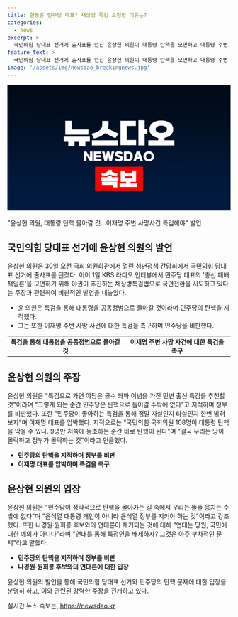 ```yaml
---
title: 한동훈 민주당 대표? 채상병 특검 요청한 이유는?
categories:
  - News
excerpt: >
  국민의힘 당대표 선거에 출사표를 던진 윤상현 의원이 대통령 탄핵을 모면하고 대통령 주변 사망사건에 대해 특검을 요구하는 발언을 했다. 윤 후보는 한동훈 후보의 채상병특검법 중재안을 민주당의 전략이라며 비판하고, 민변 출신 특검이 대통령을 공동정범으로 몰아갈 것이라 주장했다. 그리고 또한, 대장동 개발사업 민간업자와의 돈거래 혐의로 사망한 사건을 언급하며 이재명 대표를 압박했다.윤 후보는 나경원·원희룡 후보와의 연대론에 대해 연대를 통해 특정인을 배제하자? 그것은 아주 부차적인 문제라고 말했다.
feature_text: >
  국민의힘 당대표 선거에 출사표를 던진 윤상현 의원이 대통령 탄핵을 모면하고 대통령 주변 사망사건에 대해 특검을 요구하는 발언을 했다. 윤 후보는 한동훈 후보의 채상병특검법 중재안을 민주당의 전략이라며 비판하고, 민변 출신 특검이 대통령을 공동정범으로 몰아갈 것이라 주장했다. 그리고 또한, 대장동 개발사업 민간업자와의 돈거래 혐의로 사망한 사건을 언급하며 이재명 대표를 압박했다.윤 후보는 나경원·원희룡 후보와의 연대론에 대해 연대를 통해 특정인을 배제하자? 그것은 아주 부차적인 문제라고 말했다.
image: '/assets/img/newsdao_breakingnews.jpg'
---
```


<p><img src="/assets/img/newsdao_breakingnews.jpg" alt="implanttips 속보" /></p>

<p>"윤상현 의원, 대통령 탄핵 몰아갈 것…이재명 주변 사망사건 특검해야" 발언</p>

<h2 data-ke-size="size26">국민의힘 당대표 선거에 윤상현 의원의 발언</h2>

<p data-ke-size="size16">윤상현 의원은 30일 오전 국회 의원회관에서 열린 청년정책 간담회에서 국민의힘 당대표 선거에 출사표를 던졌다. 이어 1일 KBS 라디오 인터뷰에서 민주당 대표의 '총선 패배 책임론'을 모면하기 위해 야권이 추진하는 채상병특검법으로 국면전환을 시도하고 있다는 주장과 관련하여 비판적인 발언을 내놓았다.</p>

<ul>
  <li>윤 의원은 특검을 통해 대통령을 공동정범으로 몰아갈 것이라며 민주당의 탄핵을 지적했다.</li>
  <li>그는 또한 이재명 주변 사망 사건에 대한 특검을 촉구하며 민주당을 비판했다.</li>
</ul>

<table>
    <tr>
        <td style="text-align: center; height: 17px;"><b>특검을 통해 대통령을 공동정범으로 몰아갈 것</b></td>
        <td style="text-align: center; height: 17px;"><b>이재명 주변 사망 사건에 대한 특검을 촉구</b></td>
    </tr>
</table>

<h2 data-ke-size="size26">윤상현 의원의 주장</h2>

<p data-ke-size="size16">윤상현 의원은 "특검으로 가면 야당은 골수 좌파 이념을 가진 민변 출신 특검을 추천할 것"이라며 "그렇게 되는 순간 민주당은 탄핵으로 들어갈 수밖에 없다"고 지적하며 정부를 비판했다. 또한 "민주당이 좋아하는 특검을 통해 정말 자살인지 타살인지 한번 밝혀보자"며 이재명 대표를 압박했다. 지적으로는 "국민의힘 국회의원 108명이 대통령 탄핵을 막을 수 있나. 9명만 저쪽에 동조하는 순간 바로 탄핵이 된다"며 "결국 우리는 당이 몰락하고 정부가 몰락하는 것"이라고 언급했다.</p>

<ul>
  <li><b>민주당의 탄핵을 지적하며 정부를 비판</b></li>
  <li><b>이재명 대표를 압박하며 특검을 촉구</b></li>
</ul>

<h2 data-ke-size="size26">윤상현 의원의 입장</h2>

<p data-ke-size="size16">윤상현 의원은 "민주당이 정략적으로 탄핵을 몰아가는 길 속에서 우리는 똘똘 뭉치는 수밖에 없다"며 "윤석열 대통령 개인이 아니라 윤석열 정부를 지켜야 하는 것"이라고 강조했다. 또한 나경원·원희룡 후보와의 연대론이 제기되는 것에 대해 "연대는 당원, 국민에 대한 예의가 아니다"라며 "연대를 통해 특정인을 배제하자? 그것은 아주 부차적인 문제"라고 말했다.</p>

<ul>
  <li><b>민주당의 탄핵을 지적하며 정부를 비판</b></li>
  <li><b>나경원·원희룡 후보와의 연대론에 대한 입장</b></li>
</ul>

<p data-ke-size="size16">윤상현 의원의 발언을 통해 국민의힘 당대표 선거와 민주당의 탄핵 문제에 대한 입장을 분명히 하고, 이와 관련된 강력한 주장을 전개하고 있다.</p>
실시간 뉴스 속보는, <a href="https://newsdao.kr" rel="dofollow">https://newsdao.kr</a>


